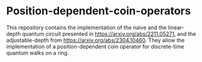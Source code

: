 # Position-dependent-coin-operators
This repository contains the implementation of the naive and the linear-depth quantum circuit presented in https://arxiv.org/abs/2211.05271, and the adjustable-depth from https://arxiv.org/abs/2304.10460. They allow the implementation of a position-dependent coin operator for discrete-time quantum walks on a ring.
